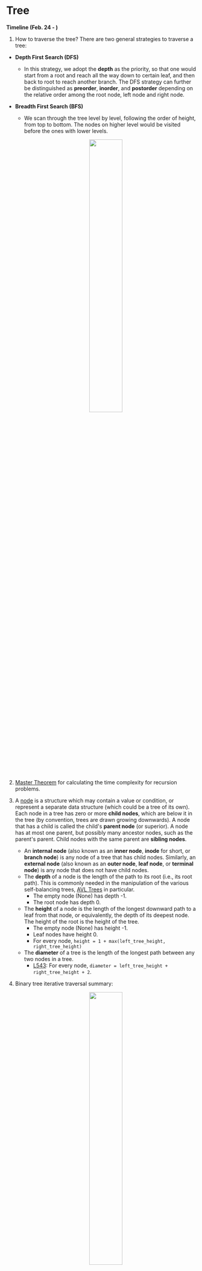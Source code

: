 # Tree
**Timeline (Feb. 24 - )**
1. How to traverse the tree? There are two general strategies to traverse a tree:
  * **Depth First Search (DFS)**
    * In this strategy, we adopt the **depth** as the priority, so that one would start from a root and reach all the way down to certain leaf, and then back to root to reach another branch. The DFS strategy can further be distinguished as **preorder**, **inorder**, and **postorder** depending on the relative order among the root node, left node and right node.
  * **Breadth First Search (BFS)**
    * We scan through the tree level by level, following the order of height, from top to bottom. The nodes on higher level would be visited before the ones with lower levels.
    
    <p align="center">
        <img src="../imgs/tree_traversal.png" width="43%"/>
    </p>

2. [Master Theorem](../resources/master_theorem.pdf) for calculating the time complexity for recursion problems.

3. A [node](https://en.wikipedia.org/wiki/Node_(computer_science)) is a structure which may contain a value or condition, or represent a separate data structure (which could be a tree of its own). Each node in a tree has zero or more **child nodes**, which are below it in the tree (by convention, trees are drawn growing downwards). A node that has a child is called the child's **parent node** (or superior). A node has at most one parent, but possibly many ancestor nodes, such as the parent's parent. Child nodes with the same parent are **sibling nodes**.
    * An **internal node** (also known as an **inner node**, **inode** for short, or **branch node**) is any node of a tree that has child nodes. Similarly, an **external node** (also known as an **outer node**, **leaf node**, or **terminal node**) is any node that does not have child nodes.
    * The **depth** of a node is the length of the path to its root (i.e., its root path). This is commonly needed in the manipulation of the various self-balancing trees, [AVL Trees](https://en.wikipedia.org/wiki/AVL_tree) in particular. 
      * The empty node (None) has depth -1.
      * The root node has depth 0. 
    * The **height** of a node is the length of the longest downward path to a leaf from that node, or equivalently, the depth of its deepest node. The height of the root is the height of the tree. 
      * The empty node (None) has height -1.
      * Leaf nodes have height 0.
      * For every node, `height = 1 + max(left_tree_height, right_tree_height)`
    * The **diameter** of a tree is the length of the longest path between any two nodes in a tree. 
      * [L543](https://leetcode.com/problems/diameter-of-binary-tree/): For every node, `diameter = left_tree_height + right_tree_height + 2`.
 
4. Binary tree iterative traversal summary:
  
    <p align="center">
        <img src="../imgs/tree_traversal_summary.png" width="43%"/>
    </p>
    
    * Preorder traversal:

     ```python
     class Solution:
         def preorderTraversal(self, root: Optional[TreeNode]) -> List[int]:
             st, res = [], []
        
             while st or root:
                 if root:
                     res.append(root.val)
                     st.append(root)
                     root = root.left
                 else:
                     node = st.pop()
                     root = node.right
             return res
     ```
     or 
       
     ```python
     class Solution:
         def preorderTraversal(self, root: Optional[TreeNode]) -> List[int]:
             st, res = [root], []
        
             while st:
                 node = st.pop()
                 
                 if not root:
                     continue
                 else:
                     res.append(node.val)
                     st.append(node.right)
                     st.append(node.left)
             return res
      ```
       
     * Inorder traversal:

      ```python
      class Solution:
          def inorderTraversal(self, root: Optional[TreeNode]) -> List[int]:
              st, res = [], []
        
              while st or root:
                  if root:
                      st.append(root)
                      root = root.left
                  else:
                      node = st.pop()
                      res.append(node.val)
                      root = node.right
                
              return res
      ```
     * Postorder traversal:

      ```python
      class Solution:
          def postorderTraversal(self, root: Optional[TreeNode]) -> List[int]:
              st, res = [root], []
        
              while st:
                  node = st.pop()
            
                  if not node:
                      continue
                  else:
                      res.append(node.val)
                      st.append(node.left)
                      st.append(node.right)
                
              return res[::-1]
      ```
              
5. [L654](https://leetcode.com/problems/maximum-binary-tree/) Linear time solution with a stack to construct the maximum binary tree:
   ```python
   class Solution:
       def constructMaximumBinaryTree(self, nums: List[int]) -> Optional[TreeNode]:
           if not nums:
               return
        
           st = []
           last_pop = None
        
           for num in nums:
               node = TreeNode(num)
            
               while st and st[-1].val < num:
                   last_pop = st.pop()
                
               if st:
                   st[-1].right = node
            
               if last_pop:
                   node.left = last_pop
                
               st.append(node)
               last_pop = None
            
           return st[0]
    ```
           
6. [L1008](https://leetcode.com/problems/construct-binary-search-tree-from-preorder-traversal/) Given an array of integers `preorder`, which represents the preorder traversal of a BST (i.e., binary search tree), construct the tree and return its root:
  * Iterative solution:
    ```python
    class Solution:
        def bstFromPreorder(self, preorder: List[int]) -> Optional[TreeNode]:
            root = TreeNode(preorder[0])
            st = [root]
        
            for num in preorder[1:]:
                last_pop = None
                node = TreeNode(num)
            
                if num < st[-1].val:
                    st[-1].left = node 
                else:
                    while st and st[-1].val < num:
                        last_pop = st.pop()
                    
                    last_pop.right = node
                
                st.append(node)
            
            return root
    ```

  * Recursive solution:
    ```python
    class Solution:
        def bstFromPreorder(self, preorder: List[int]) -> Optional[TreeNode]:
            idx = 0
            n = len(preorder)
        
            def helper(l, h):
                nonlocal idx, n
            
                if idx == n:
                    return
            
                val = preorder[idx]
                if val < l or val > h:
                    return
            
                idx += 1
                root = TreeNode(val)
                root.left = helper(l, val)
                root.right = helper(val, h)
            
                return root
        
            return helper(float('-inf'), float('inf'))
    ```
7. [L1457](https://leetcode.com/problems/pseudo-palindromic-paths-in-a-binary-tree/): The necessary and sufficient condition of pseudo-palindromic is that at most one digit has odd occurrence. The solution idea would be `normal DFS + int[10] (store digit occurrences) + backtrack`.

8. [L919](https://leetcode.com/problems/complete-binary-tree-inserter/): Store tree nodes to a list `self.tree` in BFS order. For the `i-th` tree node, node `self.tree[i]` has left child `self.tree[2 * i + 1]` and `self.tree[2 * i + 2]`. So when inserting the `N-th` node (0-indexed), we push it into the list. We can then find its parent `self.tree[(N - 1) // 2]` directly, where `N` is the length of the list `self.tree` before pushing the node that we want to insert.
    * Takeaway: Memorize the index property of Complete Binary Tree (CBT).

9. [L510](https://leetcode.com/problems/inorder-successor-in-bst-ii/): 
    * If the `node` has a right child, and hence its successor is somewhere lower in the tree. Go to the right once and then as many times to the left as you could. Return the `node` you end up with.
    * `Node` has no right child, and hence its successor is somewhere upper in the tree. Go up till the `node` that is left child of its parent. The answer is the parent.

10. How to build an undirected graph representation given a tree root node ([L863](https://leetcode.com/problems/all-nodes-distance-k-in-binary-tree/))?
    * Use a recursive DFS function:
      ```python
      m = collections.defaultdict(list)
      
      def build_graph_dfs(parent, child):
          # both parent and child are not empty
          if parent and child:
              # build an undirected graph representation, assign the
              # child value for the parent as the key and vice versa
              m[parent.val].append(child.val)
              m[child.val].append(parent.val)
              
          # traversal
          if child.left: 
              connect(child, child.left)
          if child.right: 
              connect(child, child.right)
          
      # To call the above function and note that the initial parent node of the root is None
      build_graph_dfs(None, root)
      ```

11. Some problems I didn't come up with a good idea when I first try to solve them. Maybe worth revisiting:
  * **Easy**: [L1022](https://leetcode.com/problems/sum-of-root-to-leaf-binary-numbers/), [L235](https://leetcode.com/problems/lowest-common-ancestor-of-a-binary-search-tree/) (In BST, the lowest common ancestor (LCA) of given input `p` and `q` is the split node which has the property: `p.val <= node.val <= q.val` or `q.val <= node.val <= p.val`). [L108](https://leetcode.com/problems/convert-sorted-array-to-binary-search-tree/), [L993](https://leetcode.com/problems/cousins-in-binary-tree/), [L543](https://leetcode.com/problems/diameter-of-binary-tree/), [L703](https://leetcode.com/problems/kth-largest-element-in-a-stream/), [L101](https://leetcode.com/problems/symmetric-tree/), [L501](https://leetcode.com/problems/find-mode-in-binary-search-tree/)
  * **Medium**: [L236](https://leetcode.com/problems/lowest-common-ancestor-of-a-binary-tree/solution/), [L654](https://leetcode.com/problems/maximum-binary-tree/) ([Linear Time Construction](https://leetcode.com/problems/maximum-binary-tree/discuss/258364/Python-O(n)-solution-with-explanation.), [Further Topics: RMQ, LCA, and LA](https://ocw.mit.edu/courses/electrical-engineering-and-computer-science/6-851-advanced-data-structures-spring-2012/lecture-videos/session-15-static-trees/)), [L1305](https://leetcode.com/problems/all-elements-in-two-binary-search-trees/submissions/), [L894](https://leetcode.com/problems/all-possible-full-binary-trees/) ([Catalan Number: number of full binary trees](https://en.wikipedia.org/wiki/Catalan_number)), [L1506](https://leetcode.com/problems/find-root-of-n-ary-tree/), [L701](https://leetcode.com/problems/insert-into-a-binary-search-tree/) (Key insight: you could always insert new node as a child of the leaf), [L1104](https://leetcode.com/problems/path-in-zigzag-labelled-binary-tree/), [L1522](https://leetcode.com/problems/diameter-of-n-ary-tree/), [L1660](https://leetcode.com/problems/correct-a-binary-tree/), [L979](https://leetcode.com/problems/distribute-coins-in-binary-tree/), [L1586](https://leetcode.com/problems/binary-search-tree-iterator-ii/) ([Two stacks](https://leetcode.com/problems/binary-search-tree-iterator-ii/discuss/877467/Java-two-stacks-without-modifying-the-tree)), [L889](https://leetcode.com/problems/construct-binary-tree-from-preorder-and-postorder-traversal/), [L1666](https://leetcode.com/problems/change-the-root-of-a-binary-tree/), [L1740](https://leetcode.com/problems/find-distance-in-a-binary-tree/) (1. Get the LCA of `p` and `q`; 2. The answer is the sum of distances between `p-LCA` and `q-LCA`), [L1257](https://leetcode.com/problems/smallest-common-region/), [L1245](https://leetcode.com/problems/tree-diameter/), [L1273](https://leetcode.com/problems/delete-tree-nodes/), [L1530](https://leetcode.com/problems/number-of-good-leaf-nodes-pairs/), [L666](https://leetcode.com/problems/path-sum-iv/) ([Takeway: how to build a tree with a hashmap and traverse through it?](https://leetcode.com/problems/path-sum-iv/discuss/106892/Java-solution-Represent-tree-using-HashMap)), [L1372](https://leetcode.com/problems/longest-zigzag-path-in-a-binary-tree/) ([Answer](https://leetcode.com/problems/longest-zigzag-path-in-a-binary-tree/discuss/531867/JavaPython-DFS-Solution)), [L96](https://leetcode.com/problems/unique-binary-search-trees/) ([DP](https://leetcode.com/problems/unique-binary-search-trees/discuss/31666/DP-Solution-in-6-lines-with-explanation.-F(i-n)-G(i-1)-*-G(n-i)) or [Catalan Number](https://www.geeksforgeeks.org/total-number-of-possible-binary-search-trees-with-n-keys/)), [L449](https://leetcode.com/problems/serialize-and-deserialize-bst/) (Preorder + Queue), [L536](https://leetcode.com/problems/construct-binary-tree-from-string/) (Pretty hard question and definitely worth a review), [L222](https://leetcode.com/problems/count-complete-tree-nodes/) ([Answer](https://leetcode.com/problems/count-complete-tree-nodes/discuss/61958/Concise-Java-solutions-O(log(n)2))), [L958](https://leetcode.com/problems/check-completeness-of-a-binary-tree/submissions/) (When level-order traversal in a complete tree, after the last node, all nodes in the queue should be `None`. Otherwise, the tree is not complete.), [L1145](https://leetcode.com/problems/binary-tree-coloring-game/), [L314](https://leetcode.com/problems/binary-tree-vertical-order-traversal/), [L437](https://leetcode.com/problems/path-sum-iii/), [L99](https://leetcode.com/problems/recover-binary-search-tree/) ([The first element that is placed wrong is always larger than its next one while the second element that is placed wrong is always smaller than its previous one](https://leetcode.com/problems/recover-binary-search-tree/discuss/32535/No-Fancy-Algorithm-just-Simple-and-Powerful-In-Order-Traversal)), [L988](https://leetcode.com/problems/smallest-string-starting-from-leaf/) (Understand what is [lexicographically smaller](https://en.wikipedia.org/wiki/Lexicographic_order)), [L549](https://leetcode.com/problems/binary-tree-longest-consecutive-sequence-ii/), [L255](https://leetcode.com/problems/verify-preorder-sequence-in-binary-search-tree/), [L742](https://leetcode.com/problems/closest-leaf-in-a-binary-tree/) ([Construct undirected graph from given tree root and then perform a BFS](https://leetcode.com/problems/closest-leaf-in-a-binary-tree/discuss/109934/Intuitive-Python-O(n)-BFS-on-Undirected-Graph)), [L331](https://leetcode.com/problems/verify-preorder-serialization-of-a-binary-tree/) (Remember this [answer](https://leetcode.com/problems/verify-preorder-serialization-of-a-binary-tree/discuss/78551/7-lines-Easy-Java-Solution)), [L1339](https://leetcode.com/problems/maximum-product-of-splitted-binary-tree/), [L333](https://leetcode.com/problems/largest-bst-subtree/), [L1361](https://leetcode.com/problems/validate-binary-tree-nodes/) (The only correct [answer](https://leetcode.com/problems/validate-binary-tree-nodes/discuss/517557/C%2B%2B-Find-Root-%2B-DFS)), [L662](https://leetcode.com/problems/maximum-width-of-binary-tree/) (Binary tree array indices relationship), [L687](https://leetcode.com/problems/longest-univalue-path/)
  * **Hard**: [L272](https://leetcode.com/problems/closest-binary-search-tree-value-ii/)
